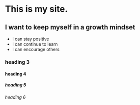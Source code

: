 # This is my site.

## I want to keep myself in a growth mindset
- I can stay positive
- I can continue to learn
- I can encourage others


### heading 3
#### heading 4
##### heading 5
###### heading 6
